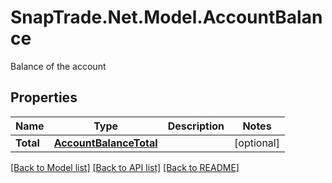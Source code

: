 # SnapTrade.Net.Model.AccountBalance
Balance of the account

## Properties

Name | Type | Description | Notes
------------ | ------------- | ------------- | -------------
**Total** | [**AccountBalanceTotal**](AccountBalanceTotal.md) |  | [optional] 

[[Back to Model list]](../README.md#documentation-for-models) [[Back to API list]](../README.md#documentation-for-api-endpoints) [[Back to README]](../README.md)

